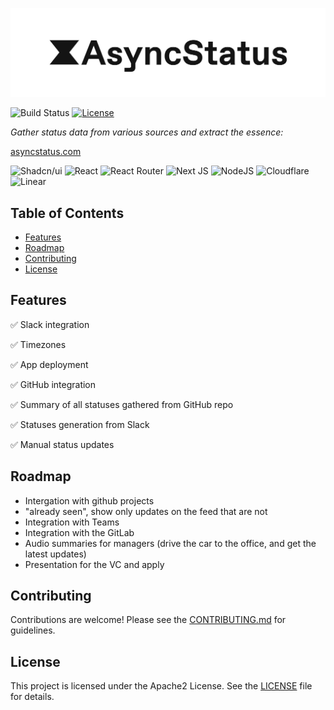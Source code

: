 ![AsyncStatus.com logo](https://github.com/AsyncStatus/asyncstatus/blob/CONTRIBUTING/docs/assets/full-logo-white-bg.jpg?raw=true)
<!-- badges -->
![Build Status](https://img.shields.io/badge/build-passing-brightgreen)
[![License](https://img.shields.io/badge/License-Apache_2.0-blue.svg)](https://opensource.org/licenses/Apache-2.0)

*Gather status data from various sources and extract the essence:*

[asyncstatus.com](https://asyncstatus.com/)

![Shadcn/ui](https://img.shields.io/badge/shadcn/ui-8A2BE2?style=for-the-badge&2F&logo=shadcnui&color=131316)
![React](https://img.shields.io/badge/react-%2320232a.svg?style=for-the-badge&logo=react&logoColor=%2361DAFB)
![React Router](https://img.shields.io/badge/React_Router-CA4245?style=for-the-badge&logo=react-router&logoColor=white)
![Next JS](https://img.shields.io/badge/Next-black?style=for-the-badge&logo=next.js&logoColor=white)
![NodeJS](https://img.shields.io/badge/node.js-6DA55F?style=for-the-badge&logo=node.js&logoColor=white)
![Cloudflare](https://img.shields.io/badge/Cloudflare-F38020?style=for-the-badge&logo=Cloudflare&logoColor=white)
![Linear](https://img.shields.io/badge/linear-5E6AD2.svg?style=for-the-badge&logo=linear&logoColor=white)

## Table of Contents

- [Features](#features)
- [Roadmap](#roadmap)
- [Contributing](#contributing)
- [License](#license)

## Features

✅ Slack integration

✅  Timezones

✅ App deployment

✅ GitHub integration 

✅ Summary of all statuses gathered from GitHub repo

✅ Statuses generation from Slack

✅ Manual status updates

## Roadmap

- Intergation with github projects
- "already seen", show only updates on the feed that are not
- Integration with Teams
- Integration with the GitLab
- Audio summaries for managers (drive the car to the office, and get the latest updates)
- Presentation for the VC and apply


## Contributing
Contributions are welcome! Please see the [CONTRIBUTING.md](CONTRIBUTING.md) for guidelines.

## License
This project is licensed under the Apache2 License. See the [LICENSE](LICENSE) file for details.
